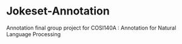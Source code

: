 # Jokeset-Annotation

Annotation final group project for COSI140A : Annotation for Natural Language Processing

